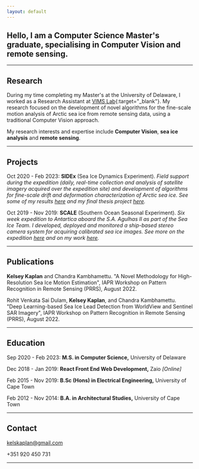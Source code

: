 ```yaml
---
layout: default
---
```


## **Hello**, I am a Computer Science Master's graduate, specialising in Computer Vision and remote sensing.

* * *

## Research
During my time completing my Master's at the University of Delaware, I worked as a Research Assistant at [VIMS Lab]([http://vims.cis.udel.edu/](https://bigdatavision.org/seaIceProjects/)){:target="_blank"}. 
My research focused on the development of novel algorithms for the fine-scale motion analysis of Arctic sea ice from remote sensing data, using a traditional Computer Vision approach.

My research interests and expertise include **Computer Vision**, **sea ice analysis** and **remote sensing**.

* * *


## Projects

Oct 2020 - Feb 2023: 
**SIDEx** (Sea Ice Dynamics Experiment). _Field support during the expedition (daily, real-time collection and analysis of satellite imagery acquired over the expedition site) and development of algorithms for fine-scale drift and deformation characterization of Arctic sea ice. See some of my results [here](http://bigdatavision.org/environmenthealth/projects.html) and my final thesis project [here](https://drive.google.com/file/d/1ie40TW9mYXJtuKKIeAVDcHwtCqkOXwJ_/view?usp=sharing)._


Oct 2019 - Nov 2019: 
**SCALE** (Southern Ocean Seasonal Experiment). _Six week expedition to Antartica aboard the S.A. Agulhas II as part of the Sea Ice Team. I developed, deployed and monitored a ship-based stereo camera system for acquiring calibrated sea ice images. See more on the expedition [here](https://scale.org.za/) and on my work [here](https://github.com/kelseykap/kelseykap.github.io/blob/master/thesis.pdf)._

* * *

## Publications

**Kelsey Kaplan** and Chandra Kambhamettu. "A Novel Methodology for High-Resolution Sea Ice Motion Estimation", IAPR Workshop on Pattern Recognition in Remote Sensing (PRRS), August 2022.

Rohit Venkata Sai Dulam, **Kelsey Kaplan**, and Chandra Kambhamettu. "Deep Learning-based Sea Ice Lead Detection from WorldView and Sentinel SAR Imagery", IAPR Workshop on Pattern Recognition in Remote Sensing (PRRS), August 2022.


* * *

## Education

Sep 2020 - Feb 2023: 
**M.S. in Computer Science,** University of Delaware

Dec 2018 - Jan 2019:
**React Front End Web Development,** Zaio _[Online]_          

Feb 2015 - Nov 2019: 
**B.Sc (Hons) in Electrical Engineering,** University of Cape Town
           
Feb 2012 - Nov 2014:
**B.A. in Architectural Studies,** University of Cape Town

* * *

## Contact

kelskaplan@gmail.com

+351 920 450 731


* * *

